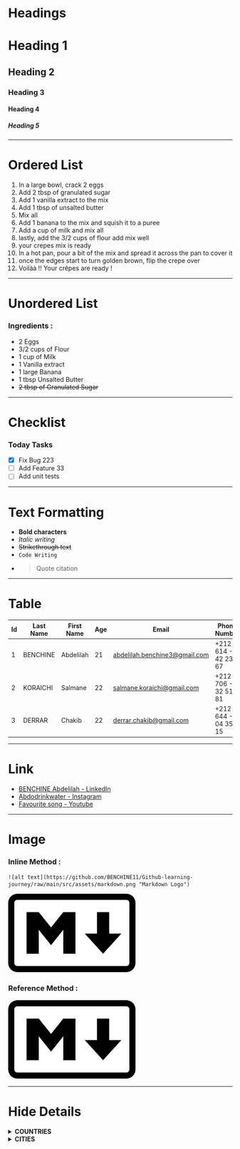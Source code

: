 # Headings
# Heading 1
## Heading 2
### Heading 3 
#### Heading 4 
##### Heading 5
---

# Ordered List
1. In a large bowl, crack 2 eggs
1. Add 2 tbsp of granulated sugar
1. Add 1 vanilla extract to the mix
1. Add 1 tbsp of unsalted butter
1. Mix all 
1. Add 1 banana to the mix and squish it to a puree
1. Add a cup of milk and mix all 
1. lastly, add the 3/2 cups of flour add mix well 
1. your crepes mix is ready
1. In a hot pan, pour a bit of the mix and spread it across the pan to cover it
1. once the edges start to turn golden brown, flip the crepe over
1. Voilàà !! Your crêpes are ready !

---

# Unordered List
### Ingredients :
- 2 Eggs
- 3/2 cups of Flour
- 1 cup of Milk
- 1 Vanilla extract
- 1 large Banana
- 1 tbsp Unsalted Butter
- ~~2 tbsp of Granulated Sugar~~

---
# Checklist 
### Today Tasks
- [x] Fix Bug 223
- [ ] Add Feature 33
- [ ] Add unit tests

---
# Text Formatting
- **Bold characters**
- _Italic writing_
- ~~Strikethrough text~~
- `Code Writing` 
- > Quote citation

---
# Table
| Id | Last Name | First Name | Age | Email | Phone Number |
| -- | --------- | ---------- | --- | ----- | ------------ |
| 1 | BENCHINE | Abdelilah | 21 | abdelilah.benchine3@gmail.com | +212 614 - 42 23 67 |
| 2 | KORAICHI | Salmane | 22 | salmane.koraichi@gmail.com | +212 706 - 32 51 81 |
| 3 | DERRAR | Chakib | 22 | derrar.chakib@gmail.com | +212 644 - 04 35 15 |

---
# Link
- [BENCHINE Abdelilah - LinkedIn]([www.youtube.com](https://www.linkedin.com/in/abdelilah-benchine-5ab323232/))
- [Abdodrinkwater - Instagram](https://www.instagram.com/abdodrinkwater/)
- [Favourite song - Youtube](https://youtu.be/aatr_2MstrI?si=OGpu1chZEx3FIxNd)

---
# Image
### Inline Method :
```
![alt text](https://github.com/BENCHINE11/Github-learning-journey/raw/main/src/assets/markdown.png "Markdown Logo")
```

![alt text](https://github.com/BENCHINE11/Github-learning-journey/raw/main/src/assets/markdown.png "Markdown Logo")

### Reference Method : 
![alt text][logo]

[logo]: https://github.com/BENCHINE11/Github-learning-journey/raw/main/src/assets/markdown.png "Markdown Logo"

---
# Hide Details
<details><summary><b>COUNTRIES</b></summary>

- ARGENTINA
- BRESIL
- CHILE
- DANEMARK
- ENGLAND
- FINLAND
- GROELAND
- HUNGARY
- INDIA
- JAMAICA
- KAZAKHSTAN
- LITHUANIA
- MALTA
- NORWAY
- OMEN
- PALESTINE
- QATAR
- RUSSIA
- SWITZERLAND
- TUNISIA
- UGANDA
- VENEZUELA
- WEST BANK
- YEMEN
- ZIMBABWE
</details>

<details><summary><b>CITIES</b></summary>

- AGADIR
- BERRECHID
- CASABLANCA
- DAKHLA
- EL JADIDA
- FES
- GUERCIF
- HOUCEIMA
- IMI N'TANOUT 
- JEMAÂT SHAIM
- KHENIFRA
- LQLIAÂ
- MARRAKESH
- NADOR
- OULAD TAIMA
- RABAT
- SIDI IFNI
- TANGIER
- ZAGOURA
</details>